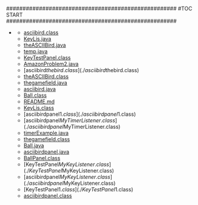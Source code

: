 







####################################################
#TOC START
####################################################
* [](.//README.md)
    * [asciibird.class](./asciibird.class)
    * [KeyLis.java](./KeyLis.java)
    * [theASCIIBird.java](./theASCIIBird.java)
    * [temp.java](./temp.java)
    * [KeyTestPanel.class](./KeyTestPanel.class)
    * [AmazonProblem2.java](./AmazonProblem2.java)
    * [asciibird$thebird.class](./asciibird$thebird.class)
    * [theASCIIBird.class](./theASCIIBird.class)
    * [thegamefield.java](./thegamefield.java)
    * [asciibird.java](./asciibird.java)
    * [Ball.class](./Ball.class)
    * [README.md](./README.md)
    * [KeyLis.class](./KeyLis.class)
    * [asciibirdpanel$1.class](./asciibirdpanel$1.class)
    * [asciibirdpanel$MyTimerListener.class](./asciibirdpanel$MyTimerListener.class)
    * [timerExample.java](./timerExample.java)
    * [thegamefield.class](./thegamefield.class)
    * [Ball.java](./Ball.java)
    * [asciibirdpanel.java](./asciibirdpanel.java)
    * [BallPanel.class](./BallPanel.class)
    * [KeyTestPanel$MyKeyListener.class](./KeyTestPanel$MyKeyListener.class)
    * [asciibirdpanel$MyKeyListener.class](./asciibirdpanel$MyKeyListener.class)
    * [KeyTestPanel$1.class](./KeyTestPanel$1.class)
    * [asciibirdpanel.class](./asciibirdpanel.class)
